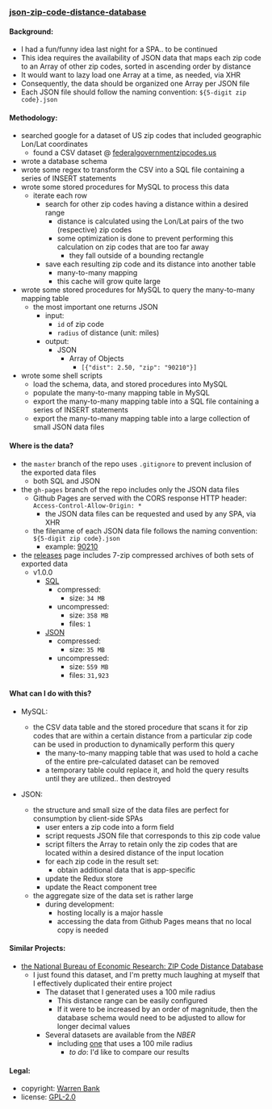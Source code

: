 ### [json-zip-code-distance-database](https://github.com/warren-bank/json-zip-code-distance-database)

#### Background:

* I had a fun/funny idea last night for a SPA.. to be continued
* This idea requires the availability of JSON data that maps each zip code to an Array of other zip codes, sorted in ascending order by distance
* It would want to lazy load one Array at a time, as needed, via XHR
* Consequently, the data should be organized one Array per JSON file
* Each JSON file should follow the naming convention: `${5-digit zip code}.json`

#### Methodology:

* searched google for a dataset of US zip codes that included geographic Lon/Lat coordinates
  * found a CSV dataset @ [federalgovernmentzipcodes.us](http://federalgovernmentzipcodes.us/free-zipcode-database-Primary.csv)
* wrote a database schema
* wrote some regex to transform the CSV into a SQL file containing a series of INSERT statements
* wrote some stored procedures for MySQL to process this data
  * iterate each row
    * search for other zip codes having a distance within a desired range
      * distance is calculated using the Lon/Lat pairs of the two (respective) zip codes
      * some optimization is done to prevent performing this calculation on zip codes that are too far away
        * they fall outside of a bounding rectangle
    * save each resulting zip code and its distance into another table
      * many-to-many mapping
      * this cache will grow quite large
* wrote some stored procedures for MySQL to query the many-to-many mapping table
  * the most important one returns JSON
    * input:
      * `id` of zip code
      * `radius` of distance (unit: miles)
    * output:
      * JSON
        * Array of Objects
          * `[{"dist": 2.50, "zip": "90210"}]`
* wrote some shell scripts
  * load the schema, data, and stored procedures into MySQL
  * populate the many-to-many mapping table in MySQL
  * export the many-to-many mapping table into a SQL file containing a series of INSERT statements
  * export the many-to-many mapping table into a large collection of small JSON data files

#### Where is the data?

* the `master` branch of the repo uses `.gitignore` to prevent inclusion of the exported data files
  * both SQL and JSON
* the `gh-pages` branch of the repo includes only the JSON data files
  * Github Pages are served with the CORS response HTTP header: `Access-Control-Allow-Origin: *`
    * the JSON data files can be requested and used by any SPA, via XHR
  * the filename of each JSON data file follows the naming convention: `${5-digit zip code}.json`
    * example: [90210](https://warren-bank.github.io/json-zip-code-distance-database/90210.json)
* the [releases](https://github.com/warren-bank/json-zip-code-distance-database/releases) page includes 7-zip compressed archives of both sets of exported data
  * v1.0.0
    * [SQL](https://github.com/warren-bank/json-zip-code-distance-database/releases/download/v1.0.0/MySQL-data-output.sql.7z)
      * compressed:
        * size: `34 MB`
      * uncompressed:
        * size: `358 MB`
        * files: `1`
    * [JSON](https://github.com/warren-bank/json-zip-code-distance-database/releases/download/v1.0.0/MySQL-data-output.json.7z)
      * compressed:
        * size: `35 MB`
      * uncompressed:
        * size: `559 MB`
        * files: `31,923`

#### What can I do with this?

* MySQL:
  * the CSV data table and the stored procedure that scans it for zip codes that are within a certain distance from a particular zip code can be used in production to dynamically perform this query
    * the many-to-many mapping table that was used to hold a cache of the entire pre-calculated dataset can be removed
    * a temporary table could replace it, and hold the query results until they are utilized.. then destroyed

* JSON:
  * the structure and small size of the data files are perfect for consumption by client-side SPAs
    * user enters a zip code into a form field
    * script requests JSON file that corresponds to this zip code value
    * script filters the Array to retain only the zip codes that are located within a desired distance of the input location
    * for each zip code in the result set:
      * obtain additional data that is app-specific
    * update the Redux store
    * update the React component tree
  * the aggregate size of the data set is rather large
    * during development:
      * hosting locally is a major hassle
      * accessing the data from Github Pages means that no local copy is needed

#### Similar Projects:

* [the National Bureau of Economic Research: ZIP Code Distance Database](http://www.nber.org/data/zip-code-distance-database.html)
  * I just found this dataset, and I'm pretty much laughing at myself that I effectively duplicated their entire project
    * The dataset that I generated uses a 100 mile radius
      * This distance range can be easily configured
      * If it were to be increased by an order of magnitude, then the database schema would need to be adjusted to allow for longer decimal values
    * Several datasets are available from the _NBER_
      * including [one](http://www.nber.org/distance/2016/gaz/zcta5/gaz2016zcta5distance100miles.csv.zip) that uses a 100 mile radius
        * _to do_: I'd like to compare our results

#### Legal:

* copyright: [Warren Bank](https://github.com/warren-bank)
* license: [GPL-2.0](https://www.gnu.org/licenses/old-licenses/gpl-2.0.txt)
